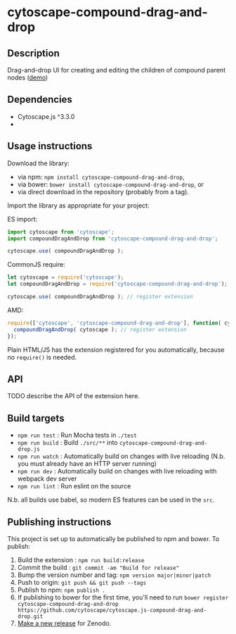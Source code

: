 cytoscape-compound-drag-and-drop
================================================================================


## Description

Drag-and-drop UI for creating and editing the children of compound parent nodes ([demo](https://cytoscape.github.io/cytoscape.js-compound-drag-and-drop))

## Dependencies

 * Cytoscape.js ^3.3.0
 * <List your dependencies here please>


## Usage instructions

Download the library:
 * via npm: `npm install cytoscape-compound-drag-and-drop`,
 * via bower: `bower install cytoscape-compound-drag-and-drop`, or
 * via direct download in the repository (probably from a tag).

Import the library as appropriate for your project:

ES import:

```js
import cytoscape from 'cytoscape';
import compoundDragAndDrop from 'cytoscape-compound-drag-and-drop';

cytoscape.use( compoundDragAndDrop );
```

CommonJS require:

```js
let cytoscape = require('cytoscape');
let compoundDragAndDrop = require('cytoscape-compound-drag-and-drop');

cytoscape.use( compoundDragAndDrop ); // register extension
```

AMD:

```js
require(['cytoscape', 'cytoscape-compound-drag-and-drop'], function( cytoscape, compoundDragAndDrop ){
  compoundDragAndDrop( cytoscape ); // register extension
});
```

Plain HTML/JS has the extension registered for you automatically, because no `require()` is needed.


## API

TODO describe the API of the extension here.


## Build targets

* `npm run test` : Run Mocha tests in `./test`
* `npm run build` : Build `./src/**` into `cytoscape-compound-drag-and-drop.js`
* `npm run watch` : Automatically build on changes with live reloading (N.b. you must already have an HTTP server running)
* `npm run dev` : Automatically build on changes with live reloading with webpack dev server
* `npm run lint` : Run eslint on the source

N.b. all builds use babel, so modern ES features can be used in the `src`.


## Publishing instructions

This project is set up to automatically be published to npm and bower.  To publish:

1. Build the extension : `npm run build:release`
1. Commit the build : `git commit -am "Build for release"`
1. Bump the version number and tag: `npm version major|minor|patch`
1. Push to origin: `git push && git push --tags`
1. Publish to npm: `npm publish .`
1. If publishing to bower for the first time, you'll need to run `bower register cytoscape-compound-drag-and-drop https://github.com/cytoscape/cytoscape.js-compound-drag-and-drop.git`
1. [Make a new release](https://github.com/cytoscape/cytoscape.js-compound-drag-and-drop/releases/new) for Zenodo.
